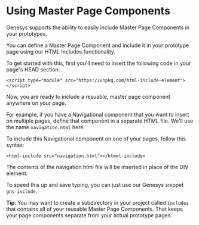 Using Master Page Components
============================
Genesys supports the ability to easily include Master Page Components in your prototypes.

You can define a Master Page Component and include it in your prototype page using our HTML Includes functionality.

To get started with this, first you'll need to insert the following code in your page's HEAD section:

`````
<script type="module" src="https://unpkg.com/html-include-element"></script>
`````

Now, you are ready to include a resuable, master page component anywhere on your page.

For example, if you have a Navigational component that you want to insert on multiple pages, define that component in a separate HTML file. We'll use the name `navigation.html` here.

To include this Navigational component on one of your pages, follow this syntax:

`````
<html-include src="navigation.html"></htmml-include>
`````
The contents of the navigation.html file will be inserted in place of the DIV element.

To speed this up and save typing, you can just use our Genesys snippet `gns-include`.

**Tip**: You may want to create a subdirectory in your project called <code>includes</code> that contains all of your reusable Master Page Components. That keeps your page components separate from your actual prototype pages.
